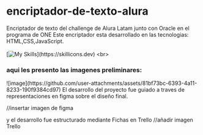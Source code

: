 # encriptador-de-texto-alura
Encriptador de texto del challenge de Alura Latam junto con Oracle en el programa de ONE
Este encriptador esta desarrollado en las tecnologias: HTML,CSS,JavaScript.
<br>
<br>
[![My Skills](https://skillicons.dev/icons?i=vscode,html,css,js,)](https://skillicons.dev)
<br>
<h3>aqui les presento las imagenes preliminares: </h3>
![image](https://github.com/user-attachments/assets/81bf73bc-6393-4a11-8233-190f9384cd97)
El desarrollo del proyecto fue guiado a traves de representaciones en figma sobre el diseño final.

//insertar imagen de figma


y el desarrollo fue estructurado mediante Fichas en Trello
//añadir imagen Trello
